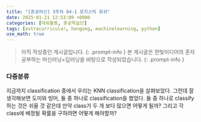 ```yaml
---
title: "[혼공머신] 3주차 04-1 로지스틱 회귀"
date: 2025-01-21 12:53:09 +0900
categories: [대외활동, 혼공학습단]
tags: [extracurricular, hongong, machinelearning, python]
use_math: true
---
```

> 아직 작성중인 게시글입니다.
{: .prompt-info }
> 본 게시글은 한빛미디어의 혼자 공부하는 머신러닝+딥러닝을 바탕으로 작성되었습니다.
{: .prompt-info }

### 다중분류
지금까지 classification 중에서 우리는 KNN classification을 살펴보았다. 그런데 잘 생각해보면 도미와 빙어, 둘 중 하나로 classification을 했었다. 둘 중 하나로 classify하는 것은 쉬울 것 같은데 만약 class가 두 개 보다 많으면 어떻게 될까? 그리고 각 class에 배정될 확률을 구하려면 어떻게 해야할까?

